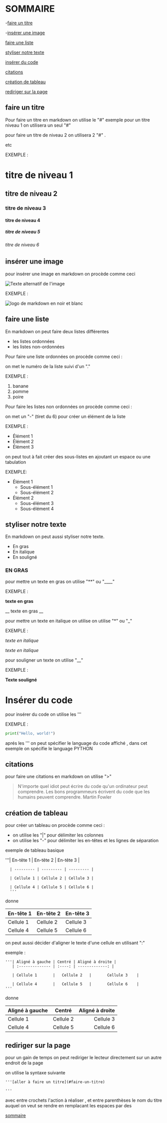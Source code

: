 # SOMMAIRE 

-[faire un titre](#faire-un-titre)



-[insérer une image](#insérer-une-image)

[faire une liste](#faire-une-liste)

[styliser notre texte](#styliser-notre-texte)

[insérer du code](#insérer-du-code)

[citations](#citations)

[création de tableau](#création-de-tableau)

[rediriger sur la page](#rediriger-sur-la-page)

  
 ## faire un titre  
                           
Pour faire un titre en markdown on utilise le "#" exemple pour un titre niveau 1 on utilisera un seul "#" 

pour faire un titre de niveau 2 on utilisera 2 "#" .

etc

EXEMPLE :

# titre de niveau 1
## titre de niveau 2 
### titre de niveau 3  
#### titre de niveau 4
##### titre de niveau 5
###### titre de niveau 6 


 ## insérer une image

pour insérer une image en markdown on procède comme ceci 

![Texte alternatif de l'image](chemin/vers/l'image)

EXEMPLE : 

![logo de markdown en noir et blanc](images/logo-markdown.png)



## faire une liste

En markdown on peut faire deux listes différentes 

- les listes ordonnées
- les listes non-ordonnées


Pour faire une liste ordonnées on procède  comme ceci :

on met le numéro de la liste suivi d'un "."  

EXEMPLE : 

1. banane
2. pomme
3. poire

Pour faire les listes non ordonnées on procède comme ceci :

on met un "-" (tiret du 6) pour créer un élément de la liste

EXEMPLE : 

- Élément 1
- Élément 2
- Élément 3

on peut tout à fait créer des sous-listes en ajoutant un espace ou une tabulation 

EXEMPLE: 

- Élément 1
  - Sous-élément 1
  - Sous-élément 2
- Élément 2
  - Sous-élément 3
  - Sous-élément 4



## styliser notre texte

En markdown on peut aussi styliser notre texte.


- En gras
- En italique
- En souligné

### EN GRAS

pour mettre un texte en gras on utilise "**" ou "____" 

EXEMPLE :

**texte en gras**

__ texte en gras __

pour mettre un texte en italique on utilise on utilise "*" ou "_"

EXEMPLE :

*texte en italique*

_texte en italique_


pour souligner un texte on utilise "__"

EXEMPLE :


__Texte souligné__



# Insérer du code 

pour insérer du code on utilise les '''

EXEMPLE :

```python
print("Hello, world!")
```


aprés les ''' on peut spécifier le language du code affiché , dans cet exemple on spécifie le language PYTHON




## citations

pour faire une citations en markdown on utilise ">"

> N'importe quel idiot peut écrire du code qu'un ordinateur peut comprendre. Les bons programmeurs écrivent du code que les humains peuvent comprendre. Martin Fowler




## création de tableau

pour créer un tableau on procède comme ceci :

- on utilise les "|" pour délimiter les colonnes 
- on utilise les "-" pour délimiter les en-têtes et les lignes de séparation

exemple de tableau basique 


   '''| En-tête 1 | En-tête 2 | En-tête 3 |

      | --------- | --------- | --------- |

      | Cellule 1 | Cellule 2 | Cellule 3 |

      | Cellule 4 | Cellule 5 | Cellule 6 |
      '''

   

   donne 



   | En-tête 1 | En-tête 2 | En-tête 3 |
   | --------- | --------- | --------- |
   | Cellule 1 | Cellule 2 | Cellule 3 |
   | Cellule 4 | Cellule 5 | Cellule 6 |



on peut aussi décider d'aligner le texte d'une cellule en utilisant ":"

exemple :

    '''| Aligné à gauche | Centré | Aligné à droite |
       | :-------------- | :----: | -------------: |

       | Cellule 1       |   Cellule 2   |       Cellule 3    |

       | Cellule 4       |   Cellule 5   |       Cellule 6    |
    '''

donne 

| Aligné à gauche | Centré | Aligné à droite |
| :-------------- | :----: | -------------: |
| Cellule 1       |   Cellule 2   |       Cellule 3    |
| Cellule 4       |   Cellule 5   |       Cellule 6    |    




## rediriger sur la page

pour un gain de temps on peut rediriger le lecteur directement sur un autre endroit de la page

on utilise la syntaxe suivante

    '''[aller à faire un titre](#faire-un-titre)

    '''
avec entre crochets l'action à réaliser , et entre parenthèses le nom du titre auquel on veut se rendre en remplacant les espaces par des

[sommaire](#sommaire)
